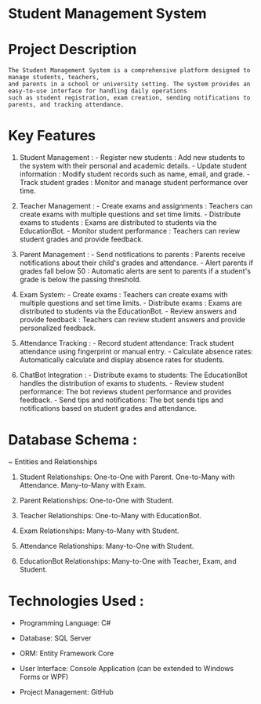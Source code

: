 # Student Management System
  # Project Description
    The Student Management System is a comprehensive platform designed to manage students, teachers, 
    and parents in a school or university setting. The system provides an easy-to-use interface for handling daily operations 
    such as student registration, exam creation, sending notifications to parents, and tracking attendance.

  # Key Features
  
  1. Student Management :
    - Register new students : Add new students to the system with their personal and academic details.
    - Update student information : Modify student records such as name, email, and grade.
    - Track student grades : Monitor and manage student performance over time.

  2. Teacher Management :
    - Create exams and assignments : Teachers can create exams with multiple questions and set time limits.
    - Distribute exams to students : Exams are distributed to students via the EducationBot.
    - Monitor student performance : Teachers can review student grades and provide feedback.

  3. Parent Management :
    - Send notifications to parents : Parents receive notifications about their child's grades and attendance.
    - Alert parents if grades fall below 50 : Automatic alerts are sent to parents if a student's grade is below the passing threshold.

  4. Exam System:
    - Create exams : Teachers can create exams with multiple questions and set time limits.
    - Distribute exams : Exams are distributed to students via the EducationBot.
    - Review answers and provide feedback : Teachers can review student answers and provide personalized feedback.

  5. Attendance Tracking :
    - Record student attendance: Track student attendance using fingerprint or manual entry.
    - Calculate absence rates: Automatically calculate and display absence rates for students.

  6. ChatBot Integration :
    - Distribute exams to students: The EducationBot handles the distribution of exams to students.
    - Review student performance: The bot reviews student performance and provides feedback.
    - Send tips and notifications: The bot sends tips and notifications based on student grades and attendance.

# Database Schema :
 ~ Entities and Relationships
   1. Student Relationships:
         One-to-One with Parent.
         One-to-Many with Attendance.
         Many-to-Many with Exam.
         
   2. Parent Relationships:
        One-to-One with Student.

   3. Teacher Relationships:
        One-to-Many with EducationBot.
      
   5. Exam Relationships:
        Many-to-Many with Student.

   6. Attendance Relationships:
        Many-to-One with Student.

   7. EducationBot Relationships:
        Many-to-One with Teacher, Exam, and Student.


# Technologies Used :
   - Programming Language: C#

   - Database: SQL Server

   - ORM: Entity Framework Core

   - User Interface: Console Application (can be extended to Windows Forms or WPF)

   - Project Management: GitHub
